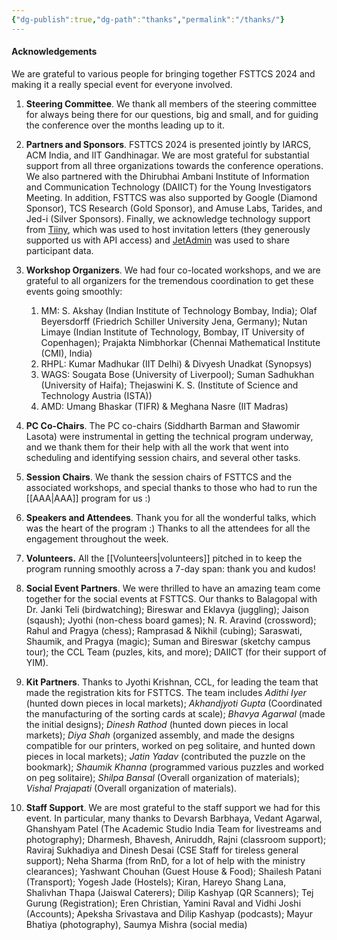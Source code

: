 ```yaml
---
{"dg-publish":true,"dg-path":"thanks","permalink":"/thanks/"}
---
```


#### Acknowledgements

We are grateful to various people for bringing together FSTTCS 2024 and making it a really special event for everyone involved.

1. **Steering Committee**. We thank all members of the steering committee for always being there for our questions, big and small, and for guiding the conference over the months leading up to it. 

2. **Partners and Sponsors**. FSTTCS 2024 is presented jointly by IARCS, ACM India, and IIT Gandhinagar. We are most grateful for substantial support from all three organizations towards the conference operations. We also partnered with the Dhirubhai Ambani Institute of Information and Communication Technology (DAIICT) for the Young Investigators Meeting. In addition, FSTTCS was also supported by Google (Diamond Sponsor), TCS Research (Gold Sponsor), and Amuse Labs, Tarides, and Jed-i (Silver Sponsors).  Finally, we acknowledge technology support from [Tiiny](https://tiiny.host/), which was used to host invitation letters (they generously supported us with API access) and [JetAdmin](https://app.jetadmin.io/) was used to share participant data. 

3. **Workshop Organizers**. We had four co-located workshops, and we are grateful to all organizers for the tremendous coordination to get these events going smoothly:
	1. MM: S. Akshay (Indian Institute of Technology Bombay, India); Olaf Beyersdorff (Friedrich Schiller University Jena, Germany); Nutan Limaye (Indian Institute of Technology, Bombay, IT University of Copenhagen); Prajakta Nimbhorkar (Chennai Mathematical Institute (CMI), India)
	2. RHPL: Kumar Madhukar (IIT Delhi) & Divyesh Unadkat (Synopsys)
	3. WAGS: Sougata Bose (University of Liverpool); Suman Sadhukhan (University of Haifa); Thejaswini K. S. (Institute of Science and Technology Austria (ISTA))
	4. AMD: Umang Bhaskar (TIFR) & Meghana Nasre (IIT Madras)
	   
4. **PC Co-Chairs**. The PC co-chairs (Siddharth Barman and Sławomir Lasota) were instrumental in getting the technical program underway, and we thank them for their help with all the work that went into scheduling and identifying session chairs, and several other tasks.

5. **Session Chairs**. We thank the session chairs of FSTTCS and the associated workshops, and special thanks to those who had to run the [[AAA\|AAA]] program for us :)

6. **Speakers and Attendees**. Thank you for all the wonderful talks, which was the heart of the program :) Thanks to all the attendees for all the engagement throughout the week.

7. **Volunteers.** All the [[Volunteers\|volunteers]] pitched in to keep the program running smoothly across a 7-day span: thank you and kudos!

8. **Social Event Partners**. We were thrilled to have an amazing team come together for the social events at FSTTCS. Our thanks to Balagopal with Dr. Janki Teli (birdwatching); Bireswar and Eklavya (juggling); Jaison (sqaush); Jyothi (non-chess board games); N. R. Aravind (crossword); Rahul and Pragya (chess); Ramprasad & Nikhil (cubing); Saraswati, Shaumik, and Pragya (magic); Suman and Bireswar (sketchy campus tour); the CCL Team (puzles, kits, and more); DAIICT (for their support of YIM).

9. **Kit Partners**. Thanks to Jyothi Krishnan, CCL, for leading the team that made the registration kits for FSTTCS. The team includes _Adithi Iyer_ (hunted down pieces in local markets); _Akhandjyoti Gupta_ (Coordinated the manufacturing of the sorting cards at scale); _Bhavya Agarwal_ (made the initial designs); _Dinesh Rathod_ (hunted down pieces in local markets); _Diya Shah_ (organized assembly, and made the designs compatible for our printers, worked on peg solitaire, and hunted down pieces in local markets); _Jatin Yadav_ (contributed the puzzle on the bookmark); _Shaumik Khanna_ (programmed various puzzles and worked on peg solitaire); _Shilpa Bansal_ (Overall organization of materials); _Vishal Prajapati_ (Overall organization of materials).

10. **Staff Support**. We are most grateful to the staff support we had for this event. In particular, many thanks to Devarsh Barbhaya, Vedant Agarwal, Ghanshyam Patel (The Academic Studio India Team for livestreams and photography); Dharmesh, Bhavesh, Aniruddh, Rajni (classroom support); Raviraj Sukhadiya and Dinesh Desai (CSE Staff for tireless general support); Neha Sharma (from RnD, for a lot of help with the ministry clearances);  Yashwant Chouhan (Guest House & Food); Shailesh Patani (Transport); Yogesh Jade (Hostels); Kiran, Hareyo Shang Lana, Shalivhan Thapa (Jaiswal Caterers); Dilip Kashyap (QR Scanners); Tej Gurung (Registration); Eren Christian, Yamini Raval and Vidhi Joshi (Accounts); Apeksha Srivastava and Dilip Kashyap (podcasts); Mayur Bhatiya (photography), Saumya Mishra (social media)